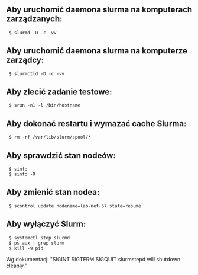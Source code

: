 
## Aby uruchomić daemona slurma na komputerach zarządzanych:
     $ slurmd -D -c -vv

## Aby uruchomić daemona slurma na komputerze zarządcy:
     $ slurmctld -D -c -vv

## Aby zlecić zadanie testowe:
     $ srun -n1 -l /bin/hostname

## Aby dokonać restartu i wymazać cache Slurma:
     $ rm -rf /var/lib/slurm/spool/*

## Aby sprawdzić stan nodeów:
     $ sinfo
     $ sinfo -R

## Aby zmienić stan nodea:
     $ scontrol update nodename=lab-net-57 state=resume

## Aby wyłączyć Slurm:
     $ systemctl stop slurmd
     $ ps aux | grep slurm
     $ kill -9 pid
Wg dokumentacj: 
    "SIGINT SIGTERM SIGQUIT
    slurmstepd will shutdown cleanly." 
